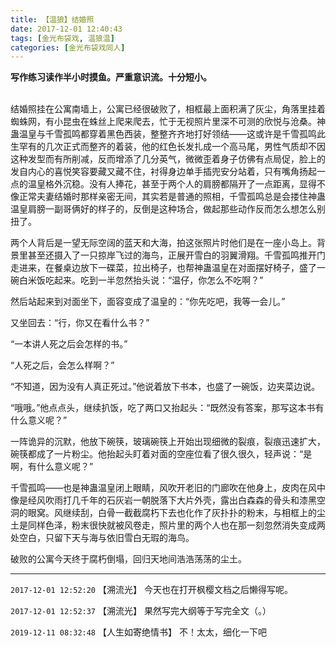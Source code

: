```yaml
---
title: 【温狼】结婚照
date: 2017-12-01 12:40:43
tags: [金光布袋戏, 温狼温]
categories: [金光布袋戏同人]
---
```


<p dir="ltr"  ><b>写作练习读作半小时摸鱼。严重意识流。十分短小。</b><br /><br /></p> 
<p dir="ltr"  >结婚照挂在公寓南墙上，公寓已经很破败了，相框最上面积满了灰尘，角落里挂着蜘蛛网，有小昆虫在蛛丝上爬来爬去，忙于无视照片里深不可测的欣悦与沧桑。神蛊温皇与千雪孤鸣都穿着黑色西装，整整齐齐地打好领结——这或许是千雪孤鸣此生罕有的几次正式而整齐的着装，他的红色长发扎成一个高马尾，男性气质却不因这种发型而有所削减，反而增添了几分英气，微微歪着身子仿佛有点局促，脸上的发自内心的喜悦笑容要藏又藏不住，衬得身边单手插兜安分站着，只有嘴角扬起一点的温皇格外沉稳。没有人捧花，甚至于两个人的肩膀都隔开了一点距离，显得不像正常夫妻结婚时那样亲密无间，其实若是普通的照相，千雪孤鸣总是会搂住神蛊温皇肩膀一副哥俩好的样子的，反倒是这种场合，做起那些动作反而怎么想怎么别扭了。</p> 
<p dir="ltr"  >两个人背后是一望无际空阔的蓝天和大海，拍这张照片时他们是在一座小岛上。背景里甚至还摄入了一只掠岸飞过的海鸟，正展开雪白的羽翼滑翔。千雪孤鸣推开门走进来，在餐桌边放下一碟菜，拉出椅子，也帮神蛊温皇在对面摆好椅子，盛了一碗白米饭吃起来。吃到一半忽然抬头说：“温仔，你怎么不吃啊？”</p> 
<p dir="ltr"  >然后站起来到对面坐下，面容变成了温皇的：“你先吃吧，我等一会儿。”</p> 
<p dir="ltr"  >又坐回去：“行，你又在看什么书？”</p> 
<p dir="ltr"  >“一本讲人死之后会怎样的书。”</p> 
<p dir="ltr"  >“人死之后，会怎么样啊？”</p> 
<p dir="ltr"  >“不知道，因为没有人真正死过。”他说着放下书本，也盛了一碗饭，边夹菜边说。</p> 
<p dir="ltr"  >“哦哦。”他点点头，继续扒饭，吃了两口又抬起头：“既然没有答案，那写这本书有什么意义呢？”</p> 
<p dir="ltr"  >一阵诡异的沉默，他放下碗筷，玻璃碗筷上开始出现细微的裂痕，裂痕迅速扩大，碗筷都成了一片粉尘。他抬起头盯着对面的空座位看了很久很久，轻声说：“是啊，有什么意义呢？”</p> 
<p dir="ltr"  >千雪孤鸣——也是神蛊温皇闭上眼睛，风吹开老旧的门廊吹在他身上，皮肉在风中像是经风吹雨打几千年的石灰岩一朝脱落下大片外壳，露出白森森的骨头和漆黑空洞的眼窝。风继续刮，白骨一截截腐朽下去也化作了灰扑扑的粉末，与相框上的尘土是同样色泽，粉末很快就被风卷走，照片里的两个人也在那一刻忽然消失变成两处空白，只留下天与海与依旧雪白无瑕的海鸟。</p> 
<p dir="ltr"  >破败的公寓今天终于腐朽倒塌，回归天地间浩浩荡荡的尘土。<br /></p>

<!-- more -->

---

`2017-12-01 12:52:20` 【溯流光】 今天也在打开枫樱文档之后懒得写呢。

`2017-12-01 12:52:37` 【溯流光】 果然写完大纲等于写完全文（。）

`2019-12-11 08:32:48` 【人生如寄绝情书】 不！太太，细化一下吧
